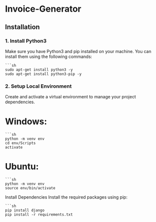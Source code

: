 # Invoice-Generator

## Installation

### 1. Install Python3

Make sure you have Python3 and pip installed on your machine. You can install them using the following commands:

    ```sh
    sudo apt-get install python3 -y
    sudo apt-get install python3-pip -y

### 2. Setup Local Environment

Create and activate a virtual environment to manage your project dependencies.

# Windows:

    ```sh
    python -m venv env
    cd env/Scripts
    activate

# Ubuntu:

    ```sh
    python -m venv env
    source env/bin/activate

Install Dependencies
Install the required packages using pip:

    ```sh
    pip install django
    pip install -r requirements.txt
